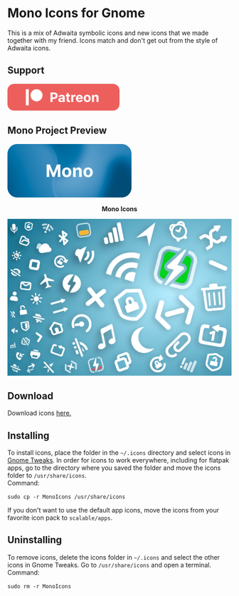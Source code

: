 # Mono Icons for Gnome
This is a mix of Adwaita symbolic icons and new icons that we made together with my friend. Icons match and don't get out from the style of Adwaita icons.

## Support
<div>
    <a href="https://www.patreon.com/witalihirsch">
        <img src="images/patreon.png" height="60px" >
    </a>
</div>

## Mono Project Preview
<div>
    <a href="https://www.patreon.com/witalihirsch">
        <img src="images/monoproject.png" height="120px" >
    </a>
</div> 

<p align="center"><b>Mono Icons</b></p>
<p align="center">
    <img alt="apps" src="images/iconpack.png">
</p>

## Download
Download icons [here.](https://github.com/witalihirsch/Mono-icon-theme/releases)

## Installing
To install icons, place the folder in the `~/.icons` directory and select icons in [Gnome Tweaks](https://gitlab.gnome.org/GNOME/gnome-tweaks). In order for icons to work everywhere, including for flatpak apps, go to the directory where you saved the folder and move the icons folder to `/usr/share/icons`.  
Command:  
```pwsh
sudo cp -r MonoIcons /usr/share/icons
```  
If you don't want to use the default app icons, move the icons from your favorite icon pack to `scalable/apps`.

## Uninstalling
To remove icons, delete the icons folder in `~/.icons` and select the other icons in Gnome Tweaks. Go to `/usr/share/icons` and open a terminal.  
Command:  
```pwsh
sudo rm -r MonoIcons
```